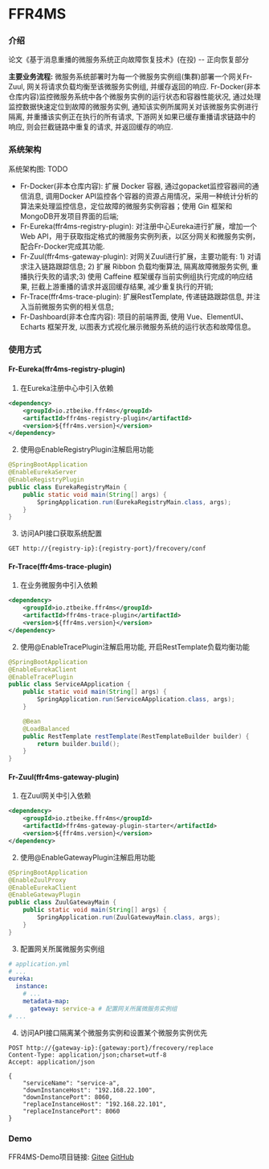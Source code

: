 # FFR4MS

### 介绍
论文《基于消息重播的微服务系统正向故障恢复技术》(在投) -- 正向恢复部分

**主要业务流程:** 微服务系统部署时为每一个微服务实例组(集群)部署一个网关Fr-Zuul, 网关将请求负载均衡至该微服务实例组, 并缓存返回的响应. 
Fr-Docker(非本仓库内容)监控微服务系统中各个微服务实例的运行状态和容器性能状况, 通过处理监控数据快速定位到故障的微服务实例, 
通知该实例所属网关对该微服务实例进行隔离, 并重播该实例正在执行的所有请求, 下游网关如果已缓存重播请求链路中的响应, 则会拦截链路中重复的请求,
并返回缓存的响应.

### 系统架构

系统架构图: TODO

- Fr-Docker(非本仓库内容): 扩展 Docker 容器, 通过gopacket监控容器间的通信消息, 调用Docker API监控各个容器的资源占用情况，采用一种统计分析的算法来处理监控信息，定位故障的微服务实例容器；使用 Gin 框架和MongoDB开发项目界面的后端;
- Fr-Eureka(ffr4ms-registry-plugin): 对注册中心Eureka进行扩展，增加一个Web API，用于获取指定格式的微服务实例列表，以区分网关和微服务实例，配合Fr-Docker完成其功能.
- Fr-Zuul(ffr4ms-gateway-plugin): 对网关Zuul进行扩展，主要功能有: 1) 对请求注入链路跟踪信息; 2) 扩展 Ribbon 负载均衡算法, 隔离故障微服务实例, 重播执行失败的请求;3) 使用 Caffeine 框架缓存当前实例组执行完成的响应结果, 拦截上游重播的请求并返回缓存结果, 减少重复执行的开销;
- Fr-Trace(ffr4ms-trace-plugin): 扩展RestTemplate, 传递链路跟踪信息, 并注入当前微服务实例的相关信息;
- Fr-Dashboard(非本仓库内容): 项目的前端界面, 使用 Vue、ElementUI、Echarts 框架开发, 以图表方式视化展示微服务系统的运行状态和故障信息。


### 使用方式
#### Fr-Eureka(ffr4ms-registry-plugin)
1. 在Eureka注册中心中引入依赖
```xml
<dependency>
    <groupId>io.ztbeike.ffr4ms</groupId>
    <artifactId>ffr4ms-registry-plugin</artifactId>
    <version>${ffr4ms.version}</version>
</dependency>
```
2. 使用@EnableRegistryPlugin注解启用功能
```java
@SpringBootApplication
@EnableEurekaServer
@EnableRegistryPlugin
public class EurekaRegistryMain {
    public static void main(String[] args) {
        SpringApplication.run(EurekaRegistryMain.class, args);
    }
}
```
3. 访问API接口获取系统配置
```http request
GET http://{registry-ip}:{registry-port}/frecovery/conf
```

#### Fr-Trace(ffr4ms-trace-plugin)
1. 在业务微服务中引入依赖
```xml
<dependency>
    <groupId>io.ztbeike.ffr4ms</groupId>
    <artifactId>ffr4ms-trace-plugin</artifactId>
    <version>${ffr4ms.version}</version>
</dependency>
```
2. 使用@EnableTracePlugin注解启用功能, 开启RestTemplate负载均衡功能
```java
@SpringBootApplication
@EnableEurekaClient
@EnableTracePlugin
public class ServiceAApplication {
    public static void main(String[] args) {
        SpringApplication.run(ServiceAApplication.class, args);
    }

    @Bean
    @LoadBalanced
    public RestTemplate restTemplate(RestTemplateBuilder builder) {
        return builder.build();
    }
}
```

#### Fr-Zuul(ffr4ms-gateway-plugin)
1. 在Zuul网关中引入依赖
```xml
<dependency>
    <groupId>io.ztbeike.ffr4ms</groupId>
    <artifactId>ffr4ms-gateway-plugin-starter</artifactId>
    <version>${ffr4ms.version}</version>
</dependency>
```

2. 使用@EnableGatewayPlugin注解启用功能
```java
@SpringBootApplication
@EnableZuulProxy
@EnableEurekaClient
@EnableGatewayPlugin
public class ZuulGatewayMain {
    public static void main(String[] args) {
        SpringApplication.run(ZuulGatewayMain.class, args);
    }
}
```

3. 配置网关所属微服务实例组
```yml
# application.yml
# ...
eureka:
  instance:
    # ...
    metadata-map:
      gateway: service-a # 配置网关所属微服务实例组
# ...
```

4. 访问API接口隔离某个微服务实例和设置某个微服务实例优先
```http request
POST http://{gateway-ip}:{gateway:port}/frecovery/replace
Content-Type: application/json;charset=utf-8
Accept: application/json

{
    "serviceName": "service-a",
    "downInstanceHost": "192.168.22.100",
    "downInstancePort": 8060,
    "replaceInstanceHost": "192.168.22.101",
    "replaceInstancePort": 8060
}
```

### Demo

FFR4MS-Demo项目链接: [Gitee](https://gitee.com/zengtao321/ffr4ms-demo) [GitHub](https://github.com/ztibeike/ffr4ms-demo) 
